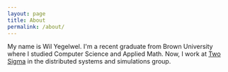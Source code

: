 ```yaml
---
layout: page
title: About
permalink: /about/
---
```


My name is Wil Yegelwel. I'm a recent graduate from Brown University where I studied Computer Science and Applied Math. Now, I work at [Two Sigma](http://www.twosigma.com) in the distributed systems and simulations group.  

